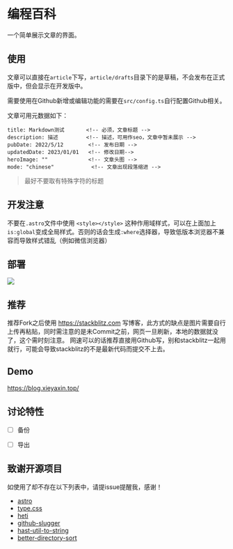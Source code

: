 # 编程百科

一个简单展示文章的界面。

## 使用

文章可以直接在`article`下写，`article/drafts`目录下的是草稿，不会发布在正式版中，但会显示在开发版中。

需要使用在Github新增或编辑功能的需要在`src/config.ts`自行配置Github相关。

文章可用元数据如下：
```
title: Markdown测试       <!-- 必须，文章标题 -->
description: 描述         <!-- 描述，可用作seo，文章中暂未展示 -->
pubDate: 2022/5/12        <!-- 发布日期 -->
updatedDate: 2023/01/01   <!-- 修改日期-->
heroImage: ""             <!-- 文章头图 -->
mode: "chinese"            <!-- 文章出现段落缩进 -->
```

> 最好不要取有特殊字符的标题

## 开发注意

不要在`.astro`文件中使用 `<style></style>` 这种作用域样式，可以在上面加上`is:global`变成全局样式。否则的话会生成`:where`选择器，导致低版本浏览器不兼容而导致样式错乱（例如微信浏览器）

## 部署
[![](https://www.netlify.com/img/deploy/button.svg)](https://app.netlify.com/start/deploy?repository=https://github.com/ListenMoon/PureWiki)

## 推荐
推荐Fork之后使用 https://stackblitz.com 写博客，此方式的缺点是图片需要自行上传再粘贴，同时需注意的是未Commit之前，网页一旦刷新，本地的数据就没了，这个需时刻注意。
网速可以的话推荐直接用Github写，别和stackblitz一起用就行，可能会导致stackblitz的不是最新代码而提交不上去。

## Demo
https://blog.xieyaxin.top/

## 讨论特性

- [ ] 备份
- [ ] 导出


## 致谢开源项目
如使用了却不存在以下列表中，请提issue提醒我，感谢！
- [astro](https://github.com/withastro/astro) 
- [type.css](https://github.com/sofish/typo.css) 
- [heti](https://github.com/sivan/heti)
- [github-slugger](https://github.com/Flet/github-slugger)
- [hast-util-to-string](https://github.com/rehypejs/rehype-minify/tree/main)
- [better-directory-sort](https://www.npmjs.com/package/better-directory-sort)
